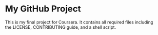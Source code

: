 # My GitHub Project  
This is my final project for Coursera. It contains all required files including the LICENSE, CONTRIBUTING guide, and a shell script.
